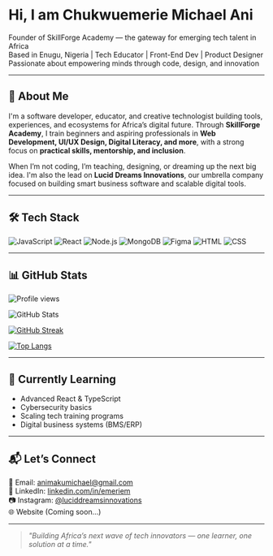 # Hi, I am Chukwuemerie Michael Ani

Founder of SkillForge Academy — the gateway for emerging tech talent in Africa  
Based in Enugu, Nigeria | Tech Educator | Front-End Dev | Product Designer  
Passionate about empowering minds through code, design, and innovation

---

## 🚀 About Me

I'm a software developer, educator, and creative technologist building tools, experiences, and ecosystems for Africa’s digital future. Through **SkillForge Academy**, I train beginners and aspiring professionals in **Web Development, UI/UX Design, Digital Literacy, and more**, with a strong focus on **practical skills, mentorship, and inclusion**.

When I’m not coding, I’m teaching, designing, or dreaming up the next big idea. I'm also the lead on **Lucid Dreams Innovations**, our umbrella company focused on building smart business software and scalable digital tools.

---

## 🛠️ Tech Stack

![JavaScript](https://img.shields.io/badge/Code-JavaScript-yellow)
![React](https://img.shields.io/badge/Framework-React-blue)
![Node.js](https://img.shields.io/badge/Backend-Node.js-brightgreen)
![MongoDB](https://img.shields.io/badge/Database-MongoDB-lightgrey)
![Figma](https://img.shields.io/badge/Design-Figma-red)
![HTML](https://img.shields.io/badge/Markup-HTML-orange)
![CSS](https://img.shields.io/badge/Styling-CSS-blue)

---

## 📊 GitHub Stats

![Profile views](https://komarev.com/ghpvc/?username=emeriem&color=blue)

![GitHub Stats](https://github-readme-stats.vercel.app/api?username=emeriem&show_icons=true&theme=radical)

[![GitHub Streak](https://streak-stats.demolab.com?user=emeriem&theme=radical)](https://git.io/streak-stats)

[![Top Langs](https://github-readme-stats.vercel.app/api/top-langs/?username=emeriem&layout=compact&theme=radical)](https://github.com/emeriem)

---

## 🌱 Currently Learning

- Advanced React & TypeScript
- Cybersecurity basics
- Scaling tech training programs
- Digital business systems (BMS/ERP)

---

## 📬 Let’s Connect

📩 Email: animakumichael@gmail.com  
🔗 LinkedIn: [linkedin.com/in/emeriem](https://linkedin.com/in/emeriem)  
📷 Instagram: [@luciddreamsinnovations](https://instagram.com/luciddreamsinnovations)  
🌐 Website (Coming soon...)

---

> *"Building Africa’s next wave of tech innovators — one learner, one solution at a time."*